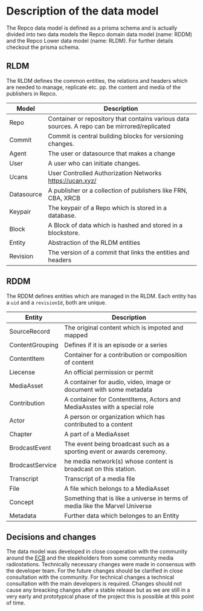# Description of the data model

The Repco data model is defined as a prisma schema and is actually divided into two data models the Repco domain data model (name: RDDM) and the Repco Lower data model (name: RLDM). For further details checkout the prisma schema.

## RLDM

The RLDM defines the common entities, the relations and headers which are needed to manage, replicate etc. pp. the content and media of the publishers in Repco.

| Model      | Description                                                                                     |
| ---------- | ----------------------------------------------------------------------------------------------- |
| Repo       | Container or repository that contains various data sources. A repo can be mirrored/replicated   |
| Commit     | Commit is central building blocks for versioning changes.                                       |
| Agent      | The user or datasource that makes a change                                                      |
| User       | A user who can initiate changes.                                                                |
| Ucans      | User Controlled Authorization Networks <https://ucan.xyz/>                                      |
| Datasource | A publisher or a collection of publishers like FRN, CBA, XRCB                                    |
| Keypair    | The keypair of a Repo which is stored in a database.         |
| Block      | A Block of data which is hashed and stored in a blockstore. |
| Entity     | Abstraction of the RLDM entities                                                                |
| Revision   | The version of a commit that links the entities and headers                                     |

## RDDM

The RDDM defines entities which are managed in the RLDM. 
Each entity has a `uid` and a `revisionId`, both are unique.

| Entity          | Description                                                                  |
| --------------- | ---------------------------------------------------------------------------- |
| SourceRecord    | The original content which is impoted and mapped                             |
| ContentGrouping | Defines if it is an episode or a series                                      |
| ContentItem     | Container for a contribution or composition of content                       |
| Liecense        | An official permission or permit                                             |
| MediaAsset      | A container for audio, video, image or document with some metadata           |
| Contribution    | A container for ContentItems, Actors and MediaAsstes with a special role     |
| Actor           | A person or organization which has contributed to a content                  |
| Chapter         | A part of a MediaAsset                                                       |
| BrodcastEvent   | The event being broadcast such as a sporting event or awards ceremony.       |
| BrodcastService | he media network(s) whose content is broadcast on this station.              |
| Transcript      | Transcript of a media file                                                   |
| File            | A file which belongs to a MediaAsset                                         |
| Concept         | Something that is like a universe in terms of media like the Marvel Universe |
| Metadata        | Further data which belonges to an Entity                                     |


## Decisions and changes

The data model was developed in close cooperation with the community around the [ECB](https://cba.fro.at/building-a-european-cultural-backbone) and the steakholders from some community media radiostations. Technically necessary changes were made in consensus with the developer team. For the future changes should be clarified in close consultation with the community. For technical changes a technical consultation with the main developers is required. Changes should not cause any breacking changes after a stable release but as we are still in a very early and prototypical phase of the project this is possible at this point of time.


